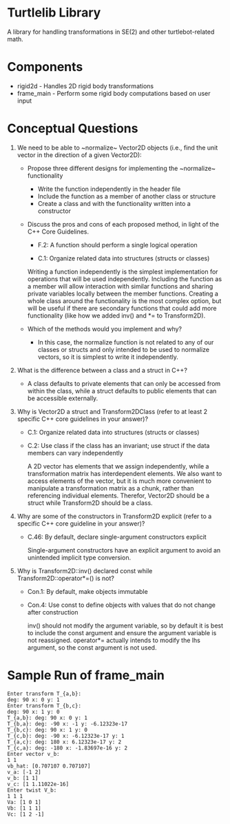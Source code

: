 # Turtlelib Library
A library for handling transformations in SE(2) and other turtlebot-related math.

# Components
- rigid2d - Handles 2D rigid body transformations
- frame_main - Perform some rigid body computations based on user input

# Conceptual Questions
1. We need to be able to ~normalize~ Vector2D objects (i.e., find the unit vector in the direction of a given Vector2D):
   - Propose three different designs for implementing the ~normalize~ functionality
        
        * Write the function independently in the header file
        * Include the function as a member of another class or structure
        * Create a class and with the functionality written into a constructor

   - Discuss the pros and cons of each proposed method, in light of the C++ Core Guidelines.

        * F.2: A function should perform a single logical operation

        * C.1: Organize related data into structures (structs or classes)
        
        Writing a function independently is the simplest implementation for operations that will be used independently. Including the function as a member will allow interaction with similar functions and sharing private variables locally between the member functions. Creating a whole class around the functionality is the most complex option, but will be useful if there are secondary functions that could add more functionality (like how we added inv() and *= to Transform2D). 

   - Which of the methods would you implement and why?

        * In this case, the normalize function is not related to any of our classes or structs and only intended to be used to normalize vectors, so it is simplest to write it independently. 

2. What is the difference between a class and a struct in C++?
    * A class defaults to private elements that can only be accessed from within the class, while a struct  defaults to public elements that can  be accessible externally.

3. Why is Vector2D a struct and Transform2DClass (refer to at least 2 specific C++ core guidelines in your answer)?
    * C.1: Organize related data into structures (structs or classes)

    * C.2: Use class if the class has an invariant; use struct if the data members can vary independently


        A 2D vector has elements that we assign independently, while a transformation matrix has interdependent elements. We also want to access elements of the vector, but it is much more convenient to manipulate a transformation matrix as a chunk, rather than referencing individual elements. Therefor, Vector2D should be a struct while Transform2D should be a class.

4. Why are some of the constructors in Transform2D explicit (refer to a specific C++ core guideline in your answer)?

    * C.46: By default, declare single-argument constructors explicit

        Single-argument constructors have an explicit argument to avoid an unintended implicit type conversion.

5. Why is Transform2D::inv() declared const while Transform2D::operator*=() is not?

    * Con.1: By default, make objects immutable

    * Con.4: Use const to define objects with values that do not change after construction

        inv() should not modify the argument variable, so by default it is best to include the const argument and ensure the argument variable is not reassigned. operator*= actually intends to modify the lhs argument, so the const argument is not used. 

# Sample Run of frame_main
```
Enter transform T_{a,b}:
deg: 90 x: 0 y: 1
Enter transform T_{b,c}:
deg: 90 x: 1 y: 0
T_{a,b}: deg: 90 x: 0 y: 1
T_{b,a}: deg: -90 x: -1 y: -6.12323e-17
T_{b,c}: deg: 90 x: 1 y: 0
T_{c,b}: deg: -90 x: -6.12323e-17 y: 1
T_{a,c}: deg: 180 x: 6.12323e-17 y: 2
T_{c,a}: deg: -180 x: -1.83697e-16 y: 2
Enter vector v_b:
1 1
vb_hat: [0.707107 0.707107]
v_a: [-1 2]
v_b: [1 1]
v_c: [1 1.11022e-16]
Enter twist V_b:
1 1 1
Va: [1 0 1]
Vb: [1 1 1]
Vc: [1 2 -1]
```
